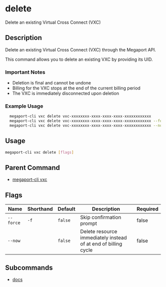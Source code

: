 # delete

Delete an existing Virtual Cross Connect (VXC)

## Description

Delete an existing Virtual Cross Connect (VXC) through the Megaport API.

This command allows you to delete an existing VXC by providing its UID.

### Important Notes
  - Deletion is final and cannot be undone
  - Billing for the VXC stops at the end of the current billing period
  - The VXC is immediately disconnected upon deletion

### Example Usage

```sh
  megaport-cli vxc delete vxc-xxxxxxxx-xxxx-xxxx-xxxx-xxxxxxxxxxxx
  megaport-cli vxc delete vxc-xxxxxxxx-xxxx-xxxx-xxxx-xxxxxxxxxxxx --force
  megaport-cli vxc delete vxc-xxxxxxxx-xxxx-xxxx-xxxx-xxxxxxxxxxxx --now
```

## Usage

```sh
megaport-cli vxc delete [flags]
```


## Parent Command

* [megaport-cli vxc](megaport-cli_vxc.md)
## Flags

| Name | Shorthand | Default | Description | Required |
|------|-----------|---------|-------------|----------|
| `--force` | `-f` | `false` | Skip confirmation prompt | false |
| `--now` |  | `false` | Delete resource immediately instead of at end of billing cycle | false |

## Subcommands
* [docs](megaport-cli_vxc_delete_docs.md)

